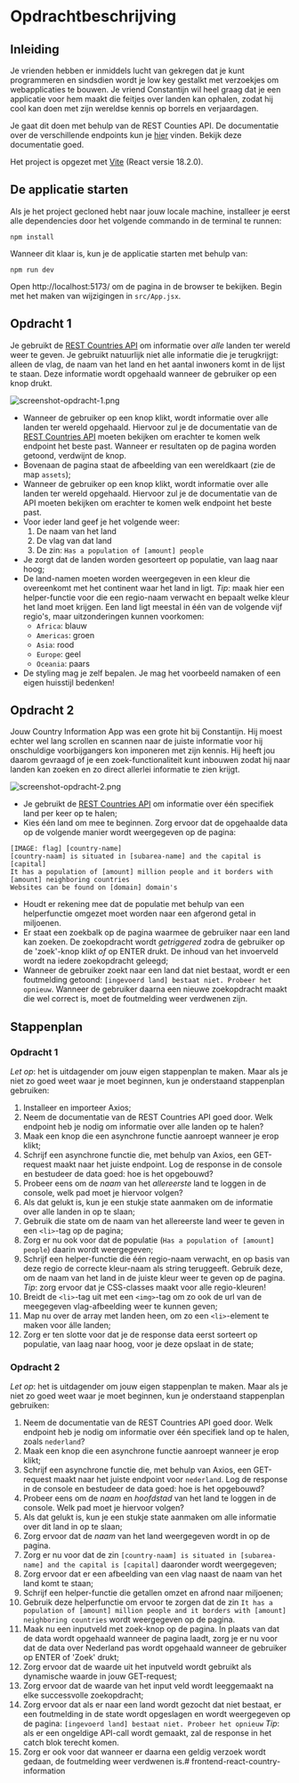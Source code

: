 # Opdrachtbeschrijving

## Inleiding

Je vrienden hebben er inmiddels lucht van gekregen dat je kunt programmeren en sindsdien wordt je low key gestalkt met
verzoekjes om webapplicaties te bouwen. Je vriend Constantijn wil heel graag dat je een applicatie voor hem maakt die
feitjes over landen kan ophalen, zodat hij cool kan doen met zijn wereldse kennis op borrels en verjaardagen.

Je gaat dit doen met behulp van de REST Counties API. De documentatie over de verschillende endpoints kun
je [hier](https://restcountries.com/#endpoints) vinden. Bekijk deze documentatie goed.

Het project is opgezet met [Vite](https://vitejs.dev/guide/) (React versie 18.2.0).

## De applicatie starten

Als je het project gecloned hebt naar jouw locale machine, installeer je eerst alle dependencies door het volgende
commando in de terminal te runnen:

```shell
npm install
```

Wanneer dit klaar is, kun je de applicatie starten met behulp van:

```shell
npm run dev
```

Open http://localhost:5173/ om de pagina in de browser te bekijken. Begin met het maken van wijzigingen
in `src/App.jsx`.

## Opdracht 1

Je gebruikt de [REST Countries API](https://restcountries.com/#endpoints) om informatie over _alle_ landen ter wereld
weer te geven. Je gebruikt natuurlijk niet alle informatie die je terugkrijgt: alleen de vlag, de naam van
het land en het aantal inwoners komt in de lijst te staan. Deze informatie wordt opgehaald wanneer de gebruiker op een
knop drukt.

![screenshot-opdracht-1.png](src/assets/screenshot-opdracht-1.png)

* Wanneer de gebruiker op een knop klikt, wordt informatie over alle landen ter wereld opgehaald. Hiervoor zul je de
  documentatie van de [REST Countries API](https://restcountries.com/#endpoints) moeten bekijken om erachter te komen
  welk endpoint het beste past. Wanneer er resultaten
  op de pagina worden getoond, verdwijnt de knop.
* Bovenaan de pagina staat de afbeelding van een wereldkaart (zie de map `assets`);
* Wanneer de gebruiker op een knop klikt, wordt informatie over alle landen ter wereld opgehaald. Hiervoor zul je de
  documentatie van de API moeten bekijken om erachter te komen welk endpoint het beste past.
* Voor ieder land geef je het volgende weer:
    1. De naam van het land
    2. De vlag van dat land
    3. De zin: `Has a population of [amount] people`
* Je zorgt dat de landen worden gesorteert op populatie, van laag naar hoog;
* De land-namen moeten worden weergegeven in een kleur die overeenkomt met het continent waar het land in ligt. _Tip_:
  maak hier een helper-functie voor die een regio-naam verwacht en bepaalt welke kleur het land moet krijgen. Een land
  ligt meestal in één van de volgende vijf regio's, maar uitzonderingen kunnen voorkomen:
    * `Africa`: blauw
    * `Americas`: groen
    * `Asia`: rood
    * `Europe`: geel
    * `Oceania`: paars
* De styling mag je zelf bepalen. Je mag het voorbeeld namaken of een eigen huisstijl bedenken!

## Opdracht 2

Jouw Country Information App was een grote hit bij Constantijn. Hij moest echter wel lang scrollen en scannen naar de
juiste informatie voor hij onschuldige voorbijgangers kon imponeren met zijn kennis. Hij heeft jou daarom gevraagd of je
een zoek-functionaliteit kunt inbouwen zodat hij naar landen kan zoeken en zo direct allerlei informatie te zien krijgt.

![screenshot-opdracht-2.png](src/assets/screenshot-opdracht-2.png)

* Je gebruikt de [REST Countries API](https://restcountries.com/#endpoints) om informatie over één specifiek land per
  keer op te halen;
* Kies één land om mee te beginnen. Zorg ervoor dat de opgehaalde data op de volgende manier wordt weergegeven op de
  pagina:

```
[IMAGE: flag] [country-name]
[country-naam] is situated in [subarea-name] and the capital is [capital]
It has a population of [amount] million people and it borders with [amount] neighboring countries 
Websites can be found on [domain] domain's
```

* Houdt er rekening mee dat de populatie met behulp van een helperfunctie omgezet moet worden naar een afgerond getal in
  miljoenen.
* Er staat een zoekbalk op de pagina waarmee de gebruiker naar een land kan zoeken. De zoekopdracht wordt
  _getriggered_ zodra de gebruiker op de 'zoek'-knop klikt _of_ op ENTER drukt. De inhoud van het invoerveld wordt na
  iedere zoekopdracht geleegd;
* Wanneer de gebruiker zoekt naar een land dat niet bestaat, wordt er een foutmelding getoond: `[ingevoerd land] bestaat
  niet. Probeer het opnieuw`. Wanneer de gebruiker daarna een nieuwe zoekopdracht maakt die wel correct is, moet de
  foutmelding weer verdwenen zijn.

## Stappenplan

### Opdracht 1

_Let op_: het is uitdagender om jouw eigen stappenplan te maken. Maar als je niet zo goed weet waar je moet beginnen,
kun je onderstaand stappenplan gebruiken:

1. Installeer en importeer Axios;
2. Neem de documentatie van de REST Countries API goed door. Welk endpoint heb je nodig om informatie over alle landen
   op te halen?
3. Maak een knop die een asynchrone functie aanroept wanneer je erop klikt;
4. Schrijf een asynchrone functie die, met behulp van Axios, een GET-request maakt naar het juiste endpoint. Log de
   response in de console en bestudeer de data goed: hoe is het opgebouwd?
5. Probeer eens om de _naam_ van het _allereerste_ land te loggen in de console, welk pad moet je hiervoor volgen?
6. Als dat gelukt is, kun je een stukje state aanmaken om de informatie over alle landen in op te slaan;
7. Gebruik die state om de naam van het allereerste land weer te geven in een `<li>`-tag op de pagina;
8. Zorg er nu ook voor dat de populatie (`Has a population of [amount] people`) daarin wordt weergegeven;
9. Schrijf een helper-functie die één regio-naam verwacht, en op basis van deze regio de correcte kleur-naam als string
   teruggeeft. Gebruik deze, om de naam van het land in de juiste kleur weer te geven op de pagina. _Tip_: zorg ervoor
   dat je CSS-classes maakt voor alle regio-kleuren!
10. Breidt de `<li>`-tag uit met een `<img>`-tag om zo ook de url van de meegegeven vlag-afbeelding weer te kunnen
    geven;
11. Map nu over de array met landen heen, om zo een `<li>`-element te maken voor álle
    landen;
12. Zorg er ten slotte voor dat je de response data eerst sorteert op populatie, van laag naar hoog, voor je deze
    opslaat in de state;

### Opdracht 2

_Let op_: het is uitdagender om jouw eigen stappenplan te maken. Maar als je niet zo goed weet waar je moet beginnen,
kun je onderstaand stappenplan gebruiken:

1. Neem de documentatie van de REST Countries API goed door. Welk endpoint heb je nodig om informatie over één specifiek
   land op te halen, zoals `nederland`?
2. Maak een knop die een asynchrone functie aanroept wanneer je erop klikt;
3. Schrijf een asynchrone functie die, met behulp van Axios, een GET-request maakt naar het juiste endpoint
   voor `nederland`. Log de response in de console en bestudeer de data goed: hoe is het opgebouwd?
4. Probeer eens om de _naam_ en _hoofdstad_ van het land te loggen in de console. Welk pad moet je hiervoor volgen?
5. Als dat gelukt is, kun je een stukje state aanmaken om alle informatie over dit land in op te slaan;
6. Zorg ervoor dat de _naam_ van het land weergegeven wordt in op de pagina.
7. Zorg er nu voor dat de zin `[country-naam] is situated in [subarea-name] and the capital is [capital]`
   daaronder wordt weergegeven;
8. Zorg ervoor dat er een afbeelding van een vlag naast de naam van het land komt te staan;
9. Schrijf een helper-functie die getallen omzet en afrond naar miljoenen;
10. Gebruik deze helperfunctie om ervoor te zorgen dat de
    zin `It has a population of [amount] million people and it borders with [amount] neighboring countries` wordt
    weergegeven op de pagina.
11. Maak nu een inputveld met zoek-knop op de pagina. In plaats van dat de data wordt opgehaald wanneer de pagina laadt,
    zorg je er nu voor dat de data over Nederland pas wordt opgehaald wanneer de gebruiker op ENTER of 'Zoek' drukt;
12. Zorg ervoor dat de waarde uit het inputveld wordt gebruikt als dynamische waarde in jouw GET-request;
13. Zorg ervoor dat de waarde van het input veld wordt leeggemaakt na elke successvolle zoekopdracht;
14. Zorg ervoor dat als er naar een land wordt gezocht dat niet bestaat, er een foutmelding in de state wordt opgeslagen
    en wordt weergegeven op de pagina: `[ingevoerd land] bestaat niet. Probeer het opnieuw` _Tip_: als er een ongeldige
    API-call wordt gemaakt, zal de response in het catch blok terecht komen.
15. Zorg er ook voor dat wanneer er daarna een geldig verzoek wordt gedaan, de foutmelding weer verdwenen is.# frontend-react-country-information
